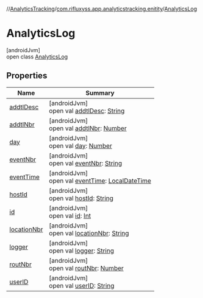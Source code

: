//[AnalyticsTracking](../../../index.md)/[com.rifluxyss.app.analyticstracking.enitity](../index.md)/[AnalyticsLog](index.md)

# AnalyticsLog

[androidJvm]\
open class [AnalyticsLog](index.md)

## Properties

| Name | Summary |
|---|---|
| [addtlDesc](addtl-desc.md) | [androidJvm]<br>open val [addtlDesc](addtl-desc.md): [String](https://developer.android.com/reference/kotlin/java/lang/String.html) |
| [addtlNbr](addtl-nbr.md) | [androidJvm]<br>open val [addtlNbr](addtl-nbr.md): [Number](https://developer.android.com/reference/kotlin/java/lang/Number.html) |
| [day](day.md) | [androidJvm]<br>open val [day](day.md): [Number](https://developer.android.com/reference/kotlin/java/lang/Number.html) |
| [eventNbr](event-nbr.md) | [androidJvm]<br>open val [eventNbr](event-nbr.md): [String](https://developer.android.com/reference/kotlin/java/lang/String.html) |
| [eventTime](event-time.md) | [androidJvm]<br>open val [eventTime](event-time.md): [LocalDateTime](https://developer.android.com/reference/kotlin/java/time/LocalDateTime.html) |
| [hostId](host-id.md) | [androidJvm]<br>open val [hostId](host-id.md): [String](https://developer.android.com/reference/kotlin/java/lang/String.html) |
| [id](id.md) | [androidJvm]<br>open val [id](id.md): [Int](https://kotlinlang.org/api/latest/jvm/stdlib/kotlin/-int/index.html) |
| [locationNbr](location-nbr.md) | [androidJvm]<br>open val [locationNbr](location-nbr.md): [String](https://developer.android.com/reference/kotlin/java/lang/String.html) |
| [logger](logger.md) | [androidJvm]<br>open val [logger](logger.md): [String](https://developer.android.com/reference/kotlin/java/lang/String.html) |
| [routNbr](rout-nbr.md) | [androidJvm]<br>open val [routNbr](rout-nbr.md): [Number](https://developer.android.com/reference/kotlin/java/lang/Number.html) |
| [userID](user-i-d.md) | [androidJvm]<br>open val [userID](user-i-d.md): [String](https://developer.android.com/reference/kotlin/java/lang/String.html) |
